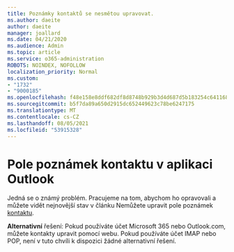 ```yaml
---
title: Poznámky kontaktů se nesmětou upravovat.
ms.author: daeite
author: daeite
manager: joallard
ms.date: 04/21/2020
ms.audience: Admin
ms.topic: article
ms.service: o365-administration
ROBOTS: NOINDEX, NOFOLLOW
localization_priority: Normal
ms.custom:
- "1732"
- "9000185"
ms.openlocfilehash: f48e158e8ddf682df8d8748b929b3d4d687d5b183254c64116834210a238020d
ms.sourcegitcommit: b5f7da89a650d2915dc652449623c78be6247175
ms.translationtype: MT
ms.contentlocale: cs-CZ
ms.lasthandoff: 08/05/2021
ms.locfileid: "53915328"
---
```

# <a name="cant-edit-the-notes-field-for-a-contact-in-outlook"></a>Pole poznámek kontaktu v aplikaci Outlook

Jedná se o známý problém. Pracujeme na tom, abychom ho opravovali a můžete vidět nejnovější stav v článku Nemůžete upravit pole poznámek [kontaktu](https://support.office.com/article/fb8394ce-04ce-48b5-bae4-be46f77f10fe).

**Alternativní** řešení: Pokud používáte účet Microsoft 365 nebo Outlook.com, můžete kontakty upravit pomocí webu. Pokud používáte účet IMAP nebo POP, není v tuto chvíli k dispozici žádné alternativní řešení.